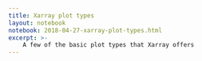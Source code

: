 ```yaml
---
title: Xarray plot types
layout: notebook
notebook: 2018-04-27-xarray-plot-types.html
excerpt: >-
    A few of the basic plot types that Xarray offers
---
```

